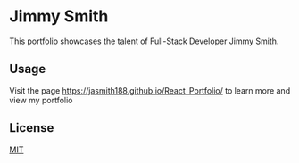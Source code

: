 # Jimmy Smith

This portfolio showcases the talent of Full-Stack Developer Jimmy Smith.


## Usage

Visit the page https://jasmith188.github.io/React_Portfolio/ to learn more and view my portfolio


## License
[MIT](https://choosealicense.com/licenses/mit/)
